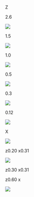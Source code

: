 Z

2.6

![](/home/kaito/.config/marktext/images/2023-05-07-22-08-57-image.png)

1.5

![](/home/kaito/.config/marktext/images/2023-05-07-22-16-27-image.png)

1.0

![](/home/kaito/.config/marktext/images/2023-05-07-22-17-18-image.png)

0.5

![](/home/kaito/.config/marktext/images/2023-05-07-22-20-26-image.png)

0.3

![](/home/kaito/.config/marktext/images/2023-05-07-22-22-12-image.png)

0.12

![](/home/kaito/.config/marktext/images/2023-05-07-22-24-27-image.png)

X



![](/home/kaito/.config/marktext/images/2023-05-07-22-29-04-image.png)

z0.20 x0.31

![](/home/kaito/.config/marktext/images/2023-05-07-22-35-30-image.png)

z0.30 x0.31

z0.60 x

![](/home/kaito/.config/marktext/images/2023-05-07-22-44-26-image.png)
